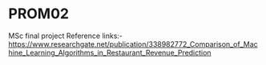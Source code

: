 # PROM02
MSc final project
Reference links:-
https://www.researchgate.net/publication/338982772_Comparison_of_Machine_Learning_Algorithms_in_Restaurant_Revenue_Prediction
